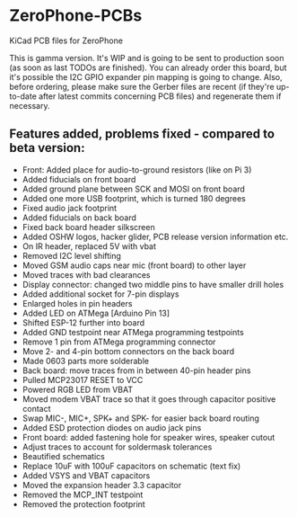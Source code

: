# ZeroPhone-PCBs
KiCad PCB files for ZeroPhone

This is gamma version. It's WIP and is going to be sent to production soon (as soon as last TODOs are finished). You can already order this board, but it's possible the I2C GPIO expander pin mapping is going to change. Also, before ordering, please make sure the Gerber files are recent (if they're up-to-date after latest commits concerning PCB files) and regenerate them if necessary.

## Features added, problems fixed - compared to beta version:

* Front: Added place for audio-to-ground resistors (like on Pi 3)
* Added fiducials on front board
* Added ground plane between SCK and MOSI on front board
* Added one more USB footprint, which is turned 180 degrees
* Fixed audio jack footprint
* Added fiducials on back board
* Fixed back board header silkscreen
* Added OSHW logos, hacker glider, PCB release version information etc.
* On IR header, replaced 5V with vbat
* Removed I2C level shifting
* Moved GSM audio caps near mic (front board) to other layer
* Moved traces with bad clearances
* Display connector: changed two middle pins to have smaller drill holes
* Added additional socket for 7-pin displays
* Enlarged holes in pin headers
* Added LED on ATMega [Arduino Pin 13]
* Shifted ESP-12 further into board
* Added GND testpoint near ATMega programming testpoints
* Remove 1 pin from ATMega programming connector
* Move 2- and 4-pin bottom connectors on the back board
* Made 0603 parts more solderable
* Back board: move traces from in between 40-pin header pins
* Pulled MCP23017 RESET to VCC
* Powered RGB LED from VBAT
* Moved modem VBAT trace so that it goes through capacitor positive contact
* Swap MIC-, MIC+, SPK+ and SPK- for easier back board routing
* Added ESD protection diodes on audio jack pins
* Front board: added fastening hole for speaker wires, speaker cutout
* Adjust traces to account for soldermask tolerances
* Beautified schematics
* Replace 10uF with 100uF capacitors on schematic (text fix)
* Added VSYS and VBAT capacitors
* Moved the expansion header 3.3 capacitor
* Removed the MCP_INT testpoint
* Removed the protection footprint
